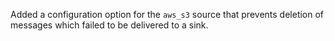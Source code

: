 Added a configuration option for the `aws_s3` source that prevents deletion of messages which failed to be delivered to a sink.